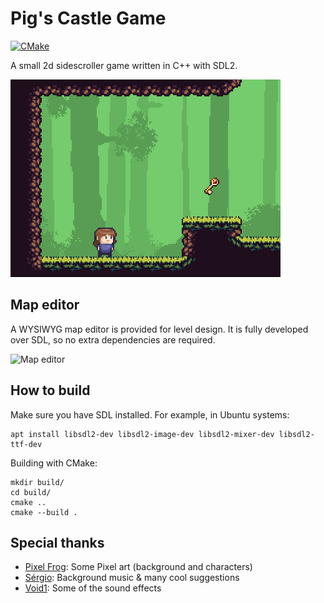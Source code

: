 # Pig's Castle Game

[![CMake](https://github.com/tarcisiofischer/pigs_game/actions/workflows/cmake.yml/badge.svg?branch=master)](https://github.com/tarcisiofischer/pigs_game/actions/workflows/cmake.yml)

A small 2d sidescroller game written in C++ with SDL2.

![Pigs Castle](etc/example.gif)


## Map editor

A WYSIWYG map editor is provided for level design. It is fully developed over
SDL, so no extra dependencies are required.

![Map editor](etc/example_mapeditor.gif)


## How to build

Make sure you have SDL installed. For example, in Ubuntu systems:

```
apt install libsdl2-dev libsdl2-image-dev libsdl2-mixer-dev libsdl2-ttf-dev
```

Building with CMake:

```
mkdir build/
cd build/
cmake ..
cmake --build .
```

## Special thanks
- [Pixel Frog](https://twitter.com/_pixelfrog): Some Pixel art (background and characters)
- [Sérgio](https://github.com/sergiogibe/): Background music & many cool suggestions
- [Void1](https://www.void1gaming.com/): Some of the sound effects
